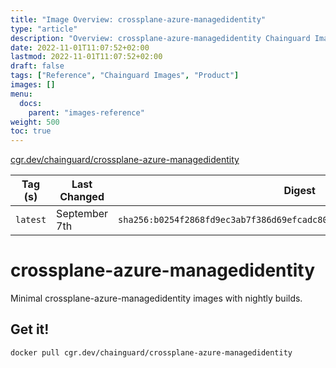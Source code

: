 ```yaml
---
title: "Image Overview: crossplane-azure-managedidentity"
type: "article"
description: "Overview: crossplane-azure-managedidentity Chainguard Image"
date: 2022-11-01T11:07:52+02:00
lastmod: 2022-11-01T11:07:52+02:00
draft: false
tags: ["Reference", "Chainguard Images", "Product"]
images: []
menu:
  docs:
    parent: "images-reference"
weight: 500
toc: true
---
```


[cgr.dev/chainguard/crossplane-azure-managedidentity](https://github.com/chainguard-images/images/tree/main/images/crossplane-azure-managedidentity)

| Tag (s)   | Last Changed  | Digest                                                                    |
|-----------|---------------|---------------------------------------------------------------------------|
|  `latest` | September 7th | `sha256:b0254f2868fd9ec3ab7f386d69efcadc803c65c953fe9d9ecf01348d2d57fd60` |

# crossplane-azure-managedidentity

Minimal crossplane-azure-managedidentity images with nightly builds.

## Get it!

```shell
docker pull cgr.dev/chainguard/crossplane-azure-managedidentity
```
